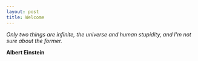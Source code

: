 ```yaml
---
layout: post
title: Welcome
---
```


*Only two things are infinite, the universe and human stupidity, and I'm not sure about the former.*

**Albert Einstein**

